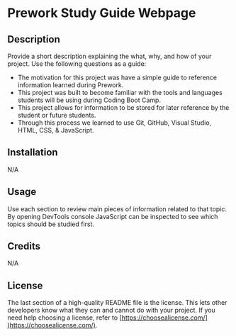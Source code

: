 # Prework Study Guide Webpage

## Description

Provide a short description explaining the what, why, and how of your project. Use the following questions as a guide:

- The motivation for this project was have a simple guide to reference information learned during Prework. 
- This project was built to become familiar with the tools and languages students will be using during Coding Boot Camp.
- This project allows for information to be stored for later reference by the student or future students.
- Through this process we learned to use Git, GitHub, Visual Studio, HTML, CSS, & JavaScript.

## Installation

N/A

## Usage

Use each section to review main pieces of information related to that topic. By opening DevTools console JavaScript can be inspected to see which topics should be studied first.


## Credits

N/A

## License

The last section of a high-quality README file is the license. This lets other developers know what they can and cannot do with your project. If you need help choosing a license, refer to [https://choosealicense.com/](https://choosealicense.com/).

